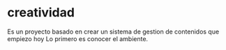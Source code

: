 # creatividad
Es un proyecto basado en crear un sistema de gestion de contenidos que empiezo hoy
Lo primero es conocer el ambiente.
